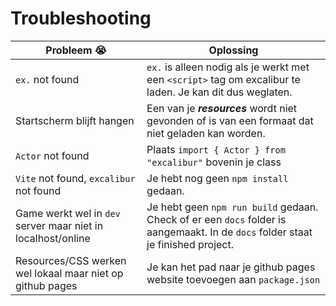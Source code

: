 # Troubleshooting

| Probleem 😭 | Oplossing |
| -------- | -------- |
| `ex.` not found   |  `ex.` is alleen nodig als je werkt met een `<script>` tag om excalibur te laden. Je kan dit dus weglaten. |
| Startscherm blijft hangen   | Een van je ***resources*** wordt niet gevonden of is van een formaat dat niet geladen kan worden.   |
| `Actor` not found | Plaats `import { Actor } from "excalibur"` bovenin je class |
| `Vite` not found, `excalibur` not found | Je hebt nog geen `npm install` gedaan. |
| Game werkt wel in `dev` server maar niet in localhost/online | Je hebt geen `npm run build` gedaan. Check of er een `docs` folder is aangemaakt. In de `docs` folder staat je finished project. |
| Resources/CSS werken wel lokaal maar niet op github pages | Je kan het pad naar je github pages website toevoegen aan `package.json` |